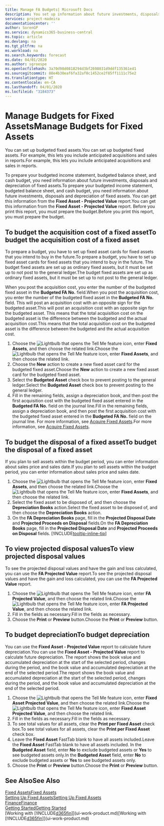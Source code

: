 ```yaml
---
title: Manage FA Budgets| Microsoft Docs
description: You set up information about future investments, disposals, and depreciation of fixed assets to help prepare budgets and forecasts.
services: project-madeira
documentationcenter: ''
author: SorenGP
ms.service: dynamics365-business-central
ms.topic: article
ms.devlang: na
ms.tgt_pltfrm: na
ms.workload: na
ms.search.keywords: forecast
ms.date: 04/01/2020
ms.author: sgroespe
ms.openlocfilehash: 3a70d98d0818294d3bf2698031d9ddf135361e41
ms.sourcegitcommit: 88e4b30eaf6fa32af0c1452ce2f85ff1111c75e2
ms.translationtype: HT
ms.contentlocale: en-CA
ms.lasthandoff: 04/01/2020
ms.locfileid: "3184373"
---
```

# <a name="manage-budgets-for-fixed-assets"></a><span data-ttu-id="c2c56-103">Manage Budgets for Fixed Assets</span><span class="sxs-lookup"><span data-stu-id="c2c56-103">Manage Budgets for Fixed Assets</span></span>
<span data-ttu-id="c2c56-104">You can set up budgeted fixed assets.</span><span class="sxs-lookup"><span data-stu-id="c2c56-104">You can set up budgeted fixed assets.</span></span> <span data-ttu-id="c2c56-105">For example, this lets you include anticipated acquisitions and sales in reports.</span><span class="sxs-lookup"><span data-stu-id="c2c56-105">For example, this lets you include anticipated acquisitions and sales in reports.</span></span>  

<span data-ttu-id="c2c56-106">To prepare your budgeted income statement, budgeted balance sheet, and cash budget, you need information about future investments, disposals and depreciation of fixed assets.</span><span class="sxs-lookup"><span data-stu-id="c2c56-106">To prepare your budgeted income statement, budgeted balance sheet, and cash budget, you need information about future investments, disposals and depreciation of fixed assets.</span></span> <span data-ttu-id="c2c56-107">You can get this information from the **Fixed Asset - Projected Value** report.</span><span class="sxs-lookup"><span data-stu-id="c2c56-107">You can get this information from the **Fixed Asset - Projected Value** report.</span></span> <span data-ttu-id="c2c56-108">Before you print this report, you must prepare the budget.</span><span class="sxs-lookup"><span data-stu-id="c2c56-108">Before you print this report, you must prepare the budget.</span></span>  

## <a name="to-budget-the-acquisition-cost-of-a-fixed-asset"></a><span data-ttu-id="c2c56-109">To budget the acquisition cost of a fixed asset</span><span class="sxs-lookup"><span data-stu-id="c2c56-109">To budget the acquisition cost of a fixed asset</span></span>
<span data-ttu-id="c2c56-110">To prepare a budget, you have to set up fixed asset cards for fixed assets that you intend to buy in the future.</span><span class="sxs-lookup"><span data-stu-id="c2c56-110">To prepare a budget, you have to set up fixed asset cards for fixed assets that you intend to buy in the future.</span></span> <span data-ttu-id="c2c56-111">The budget fixed assets are set up as ordinary fixed assets, but it must be set up to not post to the general ledger.</span><span class="sxs-lookup"><span data-stu-id="c2c56-111">The budget fixed assets are set up as ordinary fixed assets, but it must be set up to not post to the general ledger.</span></span>

<span data-ttu-id="c2c56-112">When you post the acquisition cost, you enter the number of the budgeted fixed asset in the **Budgeted FA No.** field.</span><span class="sxs-lookup"><span data-stu-id="c2c56-112">When you post the acquisition cost, you enter the number of the budgeted fixed asset in the **Budgeted FA No.** field.</span></span> <span data-ttu-id="c2c56-113">This will post an acquisition cost with an opposite sign for the budgeted asset.</span><span class="sxs-lookup"><span data-stu-id="c2c56-113">This will post an acquisition cost with an opposite sign for the budgeted asset.</span></span> <span data-ttu-id="c2c56-114">This means that the total acquisition cost on the budgeted asset is the difference between the budgeted and the actual acquisition cost.</span><span class="sxs-lookup"><span data-stu-id="c2c56-114">This means that the total acquisition cost on the budgeted asset is the difference between the budgeted and the actual acquisition cost.</span></span>

1. <span data-ttu-id="c2c56-115">Choose the ![Lightbulb that opens the Tell Me feature](media/ui-search/search_small.png "Tell me what you want to do") icon, enter **Fixed Assets**, and then choose the related link.</span><span class="sxs-lookup"><span data-stu-id="c2c56-115">Choose the ![Lightbulb that opens the Tell Me feature](media/ui-search/search_small.png "Tell me what you want to do") icon, enter **Fixed Assets**, and then choose the related link.</span></span>
2. <span data-ttu-id="c2c56-116">Choose the **New** action to create a new fixed asset card for the budgeted fixed asset.</span><span class="sxs-lookup"><span data-stu-id="c2c56-116">Choose the **New** action to create a new fixed asset card for the budgeted fixed asset.</span></span>
3. <span data-ttu-id="c2c56-117">Select the **Budgeted Asset** check box to prevent posting to the general ledger.</span><span class="sxs-lookup"><span data-stu-id="c2c56-117">Select the **Budgeted Asset** check box to prevent posting to the general ledger.</span></span>
4. <span data-ttu-id="c2c56-118">Fill in the remaining fields, assign a depreciation book, and then post the first acquisition cost with the budgeted fixed asset entered in the **Budgeted FA No.** field on the journal line.</span><span class="sxs-lookup"><span data-stu-id="c2c56-118">Fill in the remaining fields, assign a depreciation book, and then post the first acquisition cost with the budgeted fixed asset entered in the **Budgeted FA No.** field on the journal line.</span></span> <span data-ttu-id="c2c56-119">For more information, see [Acquire Fixed Assets](fa-how-acquire.md).</span><span class="sxs-lookup"><span data-stu-id="c2c56-119">For more information, see [Acquire Fixed Assets](fa-how-acquire.md).</span></span>

## <a name="to-budget-the-disposal-of-a-fixed-asset"></a><span data-ttu-id="c2c56-120">To budget the disposal of a fixed asset</span><span class="sxs-lookup"><span data-stu-id="c2c56-120">To budget the disposal of a fixed asset</span></span>
<span data-ttu-id="c2c56-121">If you plan to sell assets within the budget period, you can enter information about sales price and sales date.</span><span class="sxs-lookup"><span data-stu-id="c2c56-121">If you plan to sell assets within the budget period, you can enter information about sales price and sales date.</span></span>

1. <span data-ttu-id="c2c56-122">Choose the ![Lightbulb that opens the Tell Me feature](media/ui-search/search_small.png "Tell me what you want to do") icon, enter **Fixed Assets**, and then choose the related link.</span><span class="sxs-lookup"><span data-stu-id="c2c56-122">Choose the ![Lightbulb that opens the Tell Me feature](media/ui-search/search_small.png "Tell me what you want to do") icon, enter **Fixed Assets**, and then choose the related link.</span></span>
2. <span data-ttu-id="c2c56-123">Select the fixed asset to be disposed of, and then choose the **Depreciation Books** action.</span><span class="sxs-lookup"><span data-stu-id="c2c56-123">Select the fixed asset to be disposed of, and then choose the **Depreciation Books** action.</span></span>
3. <span data-ttu-id="c2c56-124">On the **FA Depreciation Books** page, fill in the **Projected Disposal Date** and **Projected Proceeds on Disposal** fields.</span><span class="sxs-lookup"><span data-stu-id="c2c56-124">On the **FA Depreciation Books** page, fill in the **Projected Disposal Date** and **Projected Proceeds on Disposal** fields.</span></span> [!INCLUDE[tooltip-inline-tip](includes/tooltip-inline-tip_md.md)]

## <a name="to-view-projected-disposal-values"></a><span data-ttu-id="c2c56-125">To view projected disposal values</span><span class="sxs-lookup"><span data-stu-id="c2c56-125">To view projected disposal values</span></span>
<span data-ttu-id="c2c56-126">To see the projected disposal values and have the gain and loss calculated, you can use the **FA Projected Value** report.</span><span class="sxs-lookup"><span data-stu-id="c2c56-126">To see the projected disposal values and have the gain and loss calculated, you can use the **FA Projected Value** report.</span></span>

1. <span data-ttu-id="c2c56-127">Choose the ![Lightbulb that opens the Tell Me feature](media/ui-search/search_small.png "Tell me what you want to do") icon, enter **FA Projected Value**, and then choose the related link.</span><span class="sxs-lookup"><span data-stu-id="c2c56-127">Choose the ![Lightbulb that opens the Tell Me feature](media/ui-search/search_small.png "Tell me what you want to do") icon, enter **FA Projected Value**, and then choose the related link.</span></span>
2. <span data-ttu-id="c2c56-128">Fill in the fields as necessary.</span><span class="sxs-lookup"><span data-stu-id="c2c56-128">Fill in the fields as necessary.</span></span>
3. <span data-ttu-id="c2c56-129">Choose the **Print** or **Preview** button.</span><span class="sxs-lookup"><span data-stu-id="c2c56-129">Choose the **Print** or **Preview** button.</span></span>

## <a name="to-budget-depreciation"></a><span data-ttu-id="c2c56-130">To budget depreciation</span><span class="sxs-lookup"><span data-stu-id="c2c56-130">To budget depreciation</span></span>
<span data-ttu-id="c2c56-131">You can use the **Fixed Asset - Projected Value** report to calculate future depreciation.</span><span class="sxs-lookup"><span data-stu-id="c2c56-131">You can use the **Fixed Asset - Projected Value** report to calculate future depreciation.</span></span> <span data-ttu-id="c2c56-132">The report shows the book value and accumulated depreciation at the start of the selected period, changes during the period, and the book value and accumulated depreciation at the end of the selected period.</span><span class="sxs-lookup"><span data-stu-id="c2c56-132">The report shows the book value and accumulated depreciation at the start of the selected period, changes during the period, and the book value and accumulated depreciation at the end of the selected period.</span></span>

1. <span data-ttu-id="c2c56-133">Choose the ![Lightbulb that opens the Tell Me feature](media/ui-search/search_small.png "Tell me what you want to do") icon, enter **Fixed Asset Projected Value**, and then choose the related link.</span><span class="sxs-lookup"><span data-stu-id="c2c56-133">Choose the ![Lightbulb that opens the Tell Me feature](media/ui-search/search_small.png "Tell me what you want to do") icon, enter **Fixed Asset Projected Value**, and then choose the related link.</span></span>
2. <span data-ttu-id="c2c56-134">Fill in the fields as necessary.</span><span class="sxs-lookup"><span data-stu-id="c2c56-134">Fill in the fields as necessary.</span></span>
3. <span data-ttu-id="c2c56-135">To see total values for all assets, clear the **Print per Fixed Asset** check box.</span><span class="sxs-lookup"><span data-stu-id="c2c56-135">To see total values for all assets, clear the **Print per Fixed Asset** check box.</span></span>
4. <span data-ttu-id="c2c56-136">Leave the **Fixed Asset** FastTab blank to have all assets included.</span><span class="sxs-lookup"><span data-stu-id="c2c56-136">Leave the **Fixed Asset** FastTab blank to have all assets included.</span></span> <span data-ttu-id="c2c56-137">In the **Budgeted Asset** field, enter **No** to exclude budgeted assets or **Yes** to see budgeted assets only.</span><span class="sxs-lookup"><span data-stu-id="c2c56-137">In the **Budgeted Asset** field, enter **No** to exclude budgeted assets or **Yes** to see budgeted assets only.</span></span>
5. <span data-ttu-id="c2c56-138">Choose the **Print** or **Preview** button.</span><span class="sxs-lookup"><span data-stu-id="c2c56-138">Choose the **Print** or **Preview** button.</span></span>

## <a name="see-also"></a><span data-ttu-id="c2c56-139">See Also</span><span class="sxs-lookup"><span data-stu-id="c2c56-139">See Also</span></span>
[<span data-ttu-id="c2c56-140">Fixed Assets</span><span class="sxs-lookup"><span data-stu-id="c2c56-140">Fixed Assets</span></span>](fa-manage.md)  
[<span data-ttu-id="c2c56-141">Setting Up Fixed Assets</span><span class="sxs-lookup"><span data-stu-id="c2c56-141">Setting Up Fixed Assets</span></span>](fa-setup.md)  
[<span data-ttu-id="c2c56-142">Finance</span><span class="sxs-lookup"><span data-stu-id="c2c56-142">Finance</span></span>](finance.md)  
[<span data-ttu-id="c2c56-143">Getting Started</span><span class="sxs-lookup"><span data-stu-id="c2c56-143">Getting Started</span></span>](product-get-started.md)  
<span data-ttu-id="c2c56-144">[Working with [!INCLUDE[d365fin](includes/d365fin_md.md)]](ui-work-product.md)</span><span class="sxs-lookup"><span data-stu-id="c2c56-144">[Working with [!INCLUDE[d365fin](includes/d365fin_md.md)]](ui-work-product.md)</span></span>
